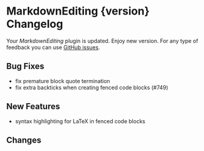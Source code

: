 # MarkdownEditing {version} Changelog

Your _MarkdownEditing_ plugin is updated. Enjoy new version. For any type of
feedback you can use [GitHub issues][issues].

## Bug Fixes

- fix premature block quote termination
- fix extra backticks when creating fenced code blocks (#749)

## New Features

- syntax highlighting for LaTeX in fenced code blocks

## Changes

[issues]: https://github.com/SublimeText-Markdown/MarkdownEditing/issues
